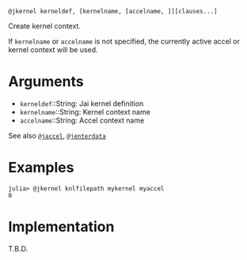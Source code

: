 ```
@jkernel kerneldef, [kernelname, [accelname, ]][clauses...]
```

Create kernel context.

If `kernelname` or `accelname` is not specified, the currently active accel or kernel context will be used.

# Arguments

  * `kerneldef`::String: Jai kernel definition
  * `kernelname`::String: Kernel context name
  * `accelname`::String: Accel context name

See also [`@jaccel`](@jaccel), [`@jenterdata`](@jenterdata)

# Examples

```julia-repl
julia> @jkernel knlfilepath mykernel myaccel
0
```

# Implementation

T.B.D.
